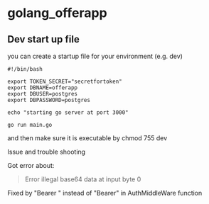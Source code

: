 # golang_offerapp

## Dev start up file
you can create a startup file for your environment (e.g. dev)

```
#!/bin/bash

export TOKEN_SECRET="secretfortoken"
export DBNAME=offerapp
export DBUSER=postgres
export DBPASSWORD=postgres

echo "starting go server at port 3000"

go run main.go
```

and then make sure it is executable by chmod 755 dev


Issue and trouble shooting

Got error about:
> Error illegal base64 data at input byte 0

Fixed by "Bearer " instead of "Bearer" in AuthMiddleWare function